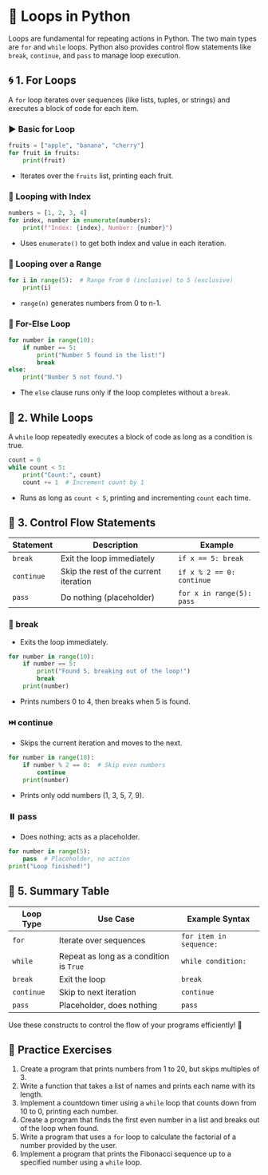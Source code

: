 # 🔁 Loops in Python

Loops are fundamental for repeating actions in Python. The two main types are `for` and `while` loops. Python also provides control flow statements like `break`, `continue`, and `pass` to manage loop execution.

## 🌀 1. For Loops

A `for` loop iterates over sequences (like lists, tuples, or strings) and executes a block of code for each item.

### ▶️ Basic for Loop

```python
fruits = ["apple", "banana", "cherry"]
for fruit in fruits:
    print(fruit)
```
- Iterates over the `fruits` list, printing each fruit.

### 🔢 Looping with Index

```python
numbers = [1, 2, 3, 4]
for index, number in enumerate(numbers):
    print(f"Index: {index}, Number: {number}")
```
- Uses `enumerate()` to get both index and value in each iteration.

### 📏 Looping over a Range

```python
for i in range(5):  # Range from 0 (inclusive) to 5 (exclusive)
    print(i)
```
- `range(n)` generates numbers from 0 to n-1.

### 🧩 For-Else Loop

```python
for number in range(10):
    if number == 5:
        print("Number 5 found in the list!")
        break
else:
    print("Number 5 not found.")
```
- The `else` clause runs only if the loop completes without a `break`.

## 🔄 2. While Loops

A `while` loop repeatedly executes a block of code as long as a condition is true.

```python
count = 0
while count < 5:
    print("Count:", count)
    count += 1  # Increment count by 1
```
- Runs as long as `count < 5`, printing and incrementing `count` each time.

## 🛑 3. Control Flow Statements

| Statement  | Description                            | Example                      |
|------------|----------------------------------------|------------------------------|
| `break`    | Exit the loop immediately              | `if x == 5: break`           |
| `continue` | Skip the rest of the current iteration | `if x % 2 == 0: continue`    |
| `pass`     | Do nothing (placeholder)               | `for x in range(5): pass`    |

### 🚪 break

- Exits the loop immediately.

```python
for number in range(10):
    if number == 5:
        print("Found 5, breaking out of the loop!")
        break
    print(number)
```
- Prints numbers 0 to 4, then breaks when 5 is found.

### ⏭️ continue

- Skips the current iteration and moves to the next.

```python
for number in range(10):
    if number % 2 == 0:  # Skip even numbers
        continue
    print(number)
```
- Prints only odd numbers (1, 3, 5, 7, 9).

### ⏸️ pass

- Does nothing; acts as a placeholder.

```python
for number in range(5):
    pass  # Placeholder, no action
print("Loop finished!")
```

## 📝 5. Summary Table

| Loop Type   | Use Case                                 | Example Syntax                |
|-------------|------------------------------------------|-------------------------------|
| `for`       | Iterate over sequences                   | `for item in sequence:`       |
| `while`     | Repeat as long as a condition is `True`  | `while condition:`            |
| `break`     | Exit the loop                            | `break`                       |
| `continue`  | Skip to next iteration                   | `continue`                    |
| `pass`      | Placeholder, does nothing                | `pass`                        |

Use these constructs to control the flow of your programs efficiently! 🚀

## 🧪 Practice Exercises

1. Create a program that prints numbers from 1 to 20, but skips multiples of 3.
2. Write a function that takes a list of names and prints each name with its length.
3. Implement a countdown timer using a `while` loop that counts down from 10 to 0, printing each number.
4. Create a program that finds the first even number in a list and breaks out of the loop when found.
5. Write a program that uses a `for` loop to calculate the factorial of a number provided by the user.
6. Implement a program that prints the Fibonacci sequence up to a specified number using a `while` loop.
